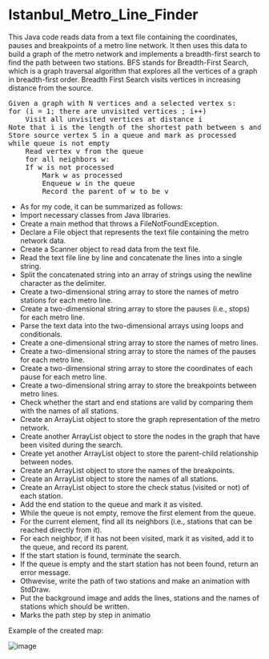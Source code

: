 # Istanbul_Metro_Line_Finder

This Java code reads data from a text file containing the coordinates, pauses and breakpoints of a metro line  network. It then uses this data to build a graph of the metro network and implements a breadth-first search to find the path between two stations. BFS stands for Breadth-First Search, which is a graph traversal algorithm that explores all the vertices of a graph in breadth-first order. Breadth First Search visits vertices in increasing distance from the source.  
<pre>
Given a graph with N vertices and a selected vertex s:  
for (i = 1; there are unvisited vertices ; i++)  
    Visit all unvisited vertices at distance i  
Note that i is the length of the shortest path between s and currently processed vertices.  
Store source vertex S in a queue and mark as processed  
while queue is not empty   
    Read vertex v from the queue    
    for all neighbors w:  
    If w is not processed  
        Mark w as processed  
        Enqueue w in the queue  
        Record the parent of w to be v  
</pre>  

    
* As for my code, it can be summarized as follows:    
* Import necessary classes from Java libraries.     
* Create a main method that throws a FileNotFoundException.         
* Declare a File object that represents the text file containing the metro network data.         
* Create a Scanner object to read data from the text file.         
* Read the text file line by line and concatenate the lines into a single string.         
* Split the concatenated string into an array of strings using the newline character as the delimiter.         
* Create a two-dimensional string array to store the names of metro stations for each metro line.         
* Create a two-dimensional string array to store the pauses (i.e., stops) for each metro line.      
* Parse the text data into the two-dimensional arrays using loops and conditionals.            
* Create a one-dimensional string array to store the names of metro lines.            
* Create a two-dimensional string array to store the names of the pauses for each metro line.            
* Create a two-dimensional string array to store the coordinates of each pause for each metro line.            
* Create a two-dimensional string array to store the breakpoints between metro lines.         
* Check whether the start and end stations are valid by comparing them with the names of all stations.         
* Create an ArrayList object to store the graph representation of the metro network.            
* Create another ArrayList object to store the nodes in the graph that have been visited during the search.            
* Create yet another ArrayList object to store the parent-child relationship between nodes.         
* Create an ArrayList object to store the names of the breakpoints.         
* Create an ArrayList object to store the names of all stations.         
* Create an ArrayList object to store the check status (visited or not) of each station.            
* Add the end station to the queue and mark it as visited.         
* While the queue is not empty, remove the first element from the queue.            
* For the current element, find all its neighbors (i.e., stations that can be reached directly from it).         
* For each neighbor, if it has not been visited, mark it as visited, add it to the queue, and record its parent.         
* If the start station is found, terminate the search.         
* If the queue is empty and the start station has not been found, return an error message.          
* Othwevise, write the path of two stations and make an animation with StdDraw.         
* Put the background image and adds the lines, stations and the names of stations which should be written.      
* Marks the path step by step in animatio            

Example of the created map:


![image](https://github.com/kerembozkurt2002/Istanbul_Metro_Line_Finder/assets/157289283/ee55f161-b543-4b84-8c30-f8c94225e033)



